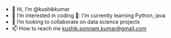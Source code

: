 - 👋 Hi, I’m @kushikkumar
- 👀 I’m interested in coding
🌱: I'm currently learning Python, java
- 💞️ I’m looking to collaborate on data science projects
- 📫 How to reach me kushik.ponnam.kumar@gmail.com

<!---
kushikkumar/kushikkumar is a ✨ special ✨ repository because its `README.md` (this file) appears on your GitHub profile.
You can click the Preview link to take a look at your changes.
-->
